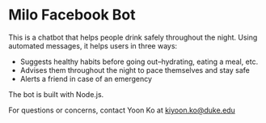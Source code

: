 # Milo Facebook Bot

This is a chatbot that helps people drink safely throughout the night. Using automated messages, it helps users in three ways:
  - Suggests healthy habits before going out–hydrating, eating a meal, etc.
  - Advises them throughout the night to pace themselves and stay safe
  - Alerts a friend in case of an emergency

The bot is built with Node.js.

For questions or concerns, contact Yoon Ko at kiyoon.ko@duke.edu
